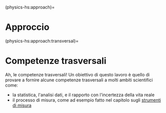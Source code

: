 (physics-hs:approach)=
# Approccio

(physics-hs:approach:transversal)=
# Competenze trasversali
Ah, le competenze trasversali! Un obiettivo di questo lavoro è quello di provare a fornire alcune competenze trasversali a molti ambiti scientifici come:
- la statistica, l'analisi dati, e il rapporto con l'incertezza della vita reale
- il processo di misura, come ad esempio fatto nel capitolo sugli [strumenti di misura](instrumentation:intro)
